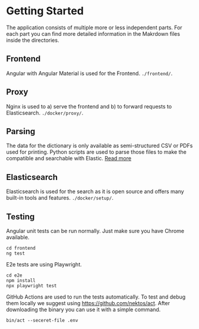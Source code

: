 # Getting Started
The application consists of multiple more or less independent parts. For each part you can find more detailed information in the Makrdown files inside the directories.

## Frontend
Angular with Angular Material is used for the Frontend. `./frontend/`.

## Proxy
Nginx is used to a) serve the frontend and b) to forward requests to Elasticsearch. `./docker/proxy/`. 

## Parsing
The data for the dictionary is only available as semi-structured CSV or PDFs used for printing. Python scripts are used to parse those files to make the compatible and searchable with Elastic. [Read more](./parsing/README.md)

## Elasticsearch
Elasticsearch is used for the search as it is open source and offers many built-in tools and features. `./docker/setup/`.

## Testing
Angular unit tests can be run normally. Just make sure you have Chrome available.
```
cd frontend
ng test
```

E2e tests are using Playwright.
```
cd e2e
npm install
npx playwright test
```

GitHub Actions are used to run the tests automatically. To test and debug them locally we suggest using https://github.com/nektos/act. After downloading the binary you can use it with a simple command.
```
bin/act --seceret-file .env
```